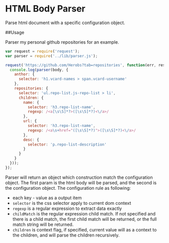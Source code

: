 HTML Body Parser
================

Parse html document with a specific configuration object.

##Usage

Parser my personal github repositories for an example.

```js
var request = require('request');
var parser = require('../lib/parser.js');

request('https://github.com/Herobs?tab=repositories', function(err, res, body) {
  console.log(parser(body, {
    anthor: {
      selector: 'h1.vcard-names > span.vcard-username'
    },
    repositories: {
      selector: 'ul.repo-list.js-repo-list > li',
      children: {
        name: {
          selector: 'h3.repo-list-name',
          regexp: /<a[\s\S]*?>([\s\S]*?)<\/a>/
        },
        url: {
          selector: 'h3.repo-list-name',
          regexp: /<a\s+href="([\s\S]*?)">([\s\S]*?)<\/a>/
        },
        desc: {
          selector: 'p.repo-list-description'
        }
      }
    }
  }));
});
```

Parser will return an object which construction match the configuration object. The first param is the html body will be parsed, and the second is the configuration object. The configuration rule as following:
- each key - value as a output item
- `selector` is the css selector apply to current dom context
- `regexp` is a regular expression to extract data exactly
-  `childMatch` is the regular expression child match. If not specified and there is a child match, the first child match will be returned, or the full match string will be returned.
-  `children` is context flag, if specified, current value will as a context to the children, and will parse the children recursively.
